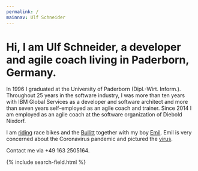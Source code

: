 ```yaml
---
permalink: /
mainnav: Ulf Schneider
---
```


<h1 class="fs-2 md:fs-4 breakout-l normal mrb-1">Hi, I am <span class="inline-block"><strong>Ulf Schneider</strong>,</span> a developer and agile coach living in Paderborn, Germany.</h1>

In 1996 I graduated at the University of Paderborn (Dipl.-Wirt. Inform.). Throughout 25 years in the software industry, I was more than ten years with IBM Global Services as a developer and software architect and more than seven years self-employed as an agile coach and trainer. Since 2014 I am employed as an agile coach at the software organization of Diebold Nixdorf.

I am [riding](/bike/cross-the-alps/) race bikes and the [Bullitt](/emil/2016-10-02/) together with my boy [Emil](/emil/emil-is-ready-for-the-beach/). Emil is very concerned about the Coronavirus pandemic and pictured the [virus](/emil-drawing/emil-pictured-the-coronavirus/). 

Contact me via +49 163 2505164.

{% include search-field.html %}


